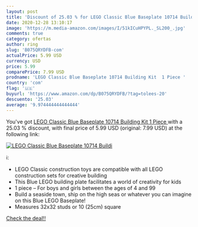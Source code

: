 ```yaml
---
layout: post
title: 'Discount of 25.03 % for LEGO Classic Blue Baseplate 10714 Buildi'
date: 2020-12-28 13:10:17
image: 'https://m.media-amazon.com/images/I/51kICuHPYPL._SL200_.jpg'
comments: true
category: ofertas
author: ring
slug: 'B075QRYDFB-com'
actualPrice: 5.99 USD
currency: USD
price: 5.99
comparePrice: 7.99 USD
prodname: 'LEGO Classic Blue Baseplate 10714 Building Kit  1 Piece '
country: 'com'
flag: '🇺🇸'
buyurl: 'https://www.amazon.com/dp/B075QRYDFB/?tag=tolees-20'
descuento: '25.03'
average: '9.974444444444444'
---
```


You've got [LEGO Classic Blue Baseplate 10714 Building Kit  1 Piece ](https://www.amazon.com/dp/B075QRYDFB/?tag=tolees-20) with a  25.03 % discount, with final price of 5.99 USD (original: 7.99 USD) at the following link:

[![LEGO Classic Blue Baseplate 10714 Buildi](https://m.media-amazon.com/images/I/51kICuHPYPL._SL200_.jpg)](https://www.amazon.com/dp/B075QRYDFB/?tag=tolees-20)

ℹ️:

- LEGO Classic construction toys are compatible with all LEGO construction sets for creative building
- This Blue LEGO building plate facilitates a world of creativity for kids
- 1 piece – For boys and girls between the ages of 4 and 99
- Build a seaside town, ship on the high seas or whatever you can imagine on this Blue LEGO Baseplate!
- Measures 32x32 studs or 10 (25cm) square

[Check the deal!!](https://www.amazon.com/dp/B075QRYDFB/?tag=tolees-20)
